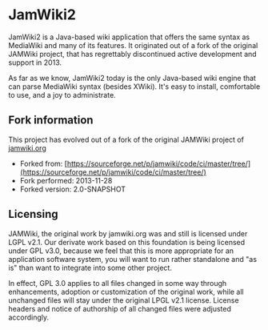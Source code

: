 # JamWiki2 #

JamWiki2 is a Java-based wiki application that offers the same syntax as MediaWiki and many of its features. It originated out of a fork of the original JAMWiki project, that has regrettably discontinued active development and support in 2013.

As far as we know, JamWiki2 today is the only Java-based wiki engine that can parse MediaWiki syntax (besides XWiki). It's easy to install, comfortable to use, and a joy to administrate.

## Fork information ##

This project has evolved out of a fork of the original JAMWiki project of [jamwiki.org](http://jamwiki.org)

* Forked from: [https://sourceforge.net/p/jamwiki/code/ci/master/tree/](https://sourceforge.net/p/jamwiki/code/ci/master/tree/)
* Fork performed: 2013-11-28
* Forked version: 2.0-SNAPSHOT

## Licensing ##

JAMWiki, the original work by jamwiki.org was and still is licensed under LGPL v2.1. Our derivate work based on this foundation is being licensed under GPL v3.0, because we feel that this is more appropriate for an application software system, you will want to run rather standalone and "as is" than want to integrate into some other project.

In effect, GPL 3.0 applies to all files changed in some way through enhancements, adoption or customization of the original work, while all unchanged files will stay under the original LPGL v2.1 license. License headers and notice of authorship of all changed files were adjusted accordingly.